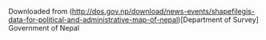 Downloaded from (http://dos.gov.np/download/news-events/shapefilegis-data-for-political-and-administrative-map-of-nepal)[Department of Survey] Government of Nepal

